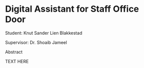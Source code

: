 # Digital Assistant for Staff Office Door

Student: Knut Sander Lien Blakkestad

Supervisor: Dr. Shoaib Jameel

Abstract

TEXT HERE